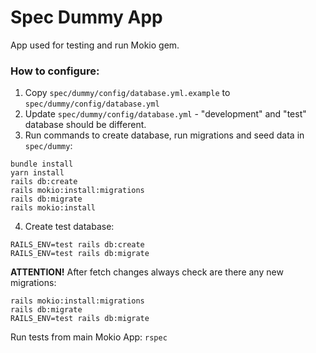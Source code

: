 # Spec Dummy App
App used for testing and run Mokio gem.

### How to configure:
1. Copy `spec/dummy/config/database.yml.example` to `spec/dummy/config/database.yml`
2. Update `spec/dummy/config/database.yml` - "development" and "test" database should be different.
3. Run commands to create database, run migrations and seed data in `spec/dummy`:
```
bundle install
yarn install
rails db:create
rails mokio:install:migrations
rails db:migrate
rails mokio:install
```
4. Create test database:
```
RAILS_ENV=test rails db:create
RAILS_ENV=test rails db:migrate
```

**ATTENTION!** After fetch changes always check are there any new migrations:
```
rails mokio:install:migrations
rails db:migrate
RAILS_ENV=test rails db:migrate
```

Run tests from main Mokio App: `rspec`
